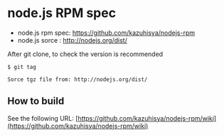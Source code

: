 #  node.js RPM spec
* node.js rpm spec: https://github.com/kazuhisya/nodejs-rpm
* node.js sorce   : http://nodejs.org/dist/

After git clone, to check the version is recommended

    $ git tag

    Sorce tgz file from: http://nodejs.org/dist/

## How to build
See the following URL: [https://github.com/kazuhisya/nodejs-rpm/wiki](https://github.com/kazuhisya/nodejs-rpm/wiki)

